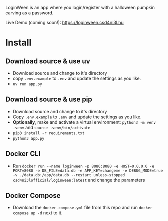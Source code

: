 LoginWeen is an app where you login/register with a halloween pumpkin carving as a password.

Live Demo (coming soon!): https://loginween.csd4ni3l.hu

# Install

## Download source & use uv
- Download source and change to it's directory
- copy `.env.example` to `.env` and update the settings as you like.
- `uv run app.py`

## Download source & use pip
- Download source and change to it's directory
- Copy `.env.example` to `.env` and update the settings as you like.
- **Optionally**, make and activate a virtual environment: `python3 -m venv .venv` and `source .venv/bin/activate`
- `pip3 install -r requirements.txt`
- `python3 app.py`

## Docker CLI
- Run `docker run --name loginween -p 8080:8080 -e HOST=0.0.0.0 -e PORT=8080 -e DB_FILE=data.db -e APP_KEY=changeme -e DEBUG_MODE=true -v ./data.db:/app/data.db --restart unless-stopped csd4ni3lofficial/loginween:latest` and change the parameters

## Docker Compose
- Download the `docker-compose.yml` file from this repo and run `docker compose up -d` next to it.